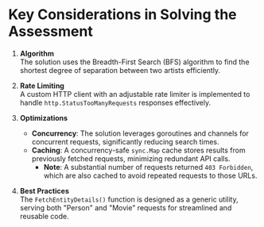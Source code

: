# Key Considerations in Solving the Assessment

1. **Algorithm**  
   The solution uses the Breadth-First Search (BFS) algorithm to find the shortest degree of separation between two artists efficiently.

2. **Rate Limiting**  
   A custom HTTP client with an adjustable rate limiter is implemented to handle `http.StatusTooManyRequests` responses effectively.

3. **Optimizations**  
   - **Concurrency**: The solution leverages goroutines and channels for concurrent requests, significantly reducing search times.
   - **Caching**: A concurrency-safe `sync.Map` cache stores results from previously fetched requests, minimizing redundant API calls.
     - **Note**: A substantial number of requests returned `403 Forbidden`, which are also cached to avoid repeated requests to those URLs.

4. **Best Practices**  
   The `FetchEntityDetails()` function is designed as a generic utility, serving both "Person" and "Movie" requests for streamlined and reusable code.
